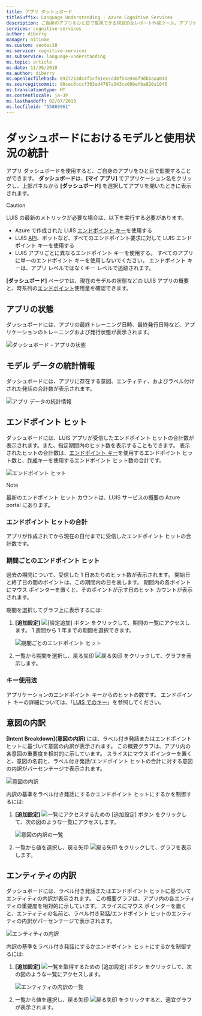 ```yaml
---
title: アプリ ダッシュボード
titleSuffix: Language Understanding - Azure Cognitive Services
description: ご自身のアプリをひと目で監視できる視覚的なレポート作成ツール、アプリケーション ダッシュボードについて説明します。
services: cognitive-services
author: diberry
manager: nitinme
ms.custom: seodec18
ms.service: cognitive-services
ms.subservice: language-understanding
ms.topic: article
ms.date: 11/26/2018
ms.author: diberry
ms.openlocfilehash: 8927213dc4f1cf01eccdd8f54a946f9dbbaaa04d
ms.sourcegitcommit: 90cec6cccf303ad4767a343ce00befba020a10f6
ms.translationtype: HT
ms.contentlocale: ja-JP
ms.lasthandoff: 02/07/2019
ms.locfileid: "55869961"
---
```

# <a name="model-and-usage-statistics-in-the-dashboard"></a>ダッシュボードにおけるモデルと使用状況の統計
アプリ ダッシュボードを使用すると、ご自身のアプリをひと目で監視することができます。 **ダッシュボード**は、**[マイ アプリ]** でアプリケーション名をクリックし、上部パネルから **[ダッシュボード]** を選択してアプリを開いたときに表示されます。 

> [!CAUTION]
> LUIS の最新のメトリックが必要な場合は、以下を実行する必要があります。
> * Azure で作成された LUIS [エンドポイント キー](luis-how-to-azure-subscription.md)を使用する
> * LUIS [API](https://aka.ms/luis-endpoint-apis)、ボットなど、すべてのエンドポイント要求に対して LUIS エンドポイント キーを使用する
> * LUIS アプリごとに異なるエンドポイント キーを使用する。 すべてのアプリに単一のエンドポイント キーを使用しないでください。 エンドポイント キーは、アプリ レベルではなくキー レベルで追跡されます。  

**[ダッシュボード]** ページでは、現在のモデルの状態などの LUIS アプリの概要と、時系列の[エンドポイント](luis-glossary.md#endpoint)使用量を確認できます。 
  
## <a name="app-status"></a>アプリの状態
ダッシュボードには、アプリの最終トレーニング日時、最終発行日時など、アプリケーションのトレーニングおよび発行状態が表示されます。  

![ダッシュボード - アプリの状態](./media/luis-how-to-use-dashboard/app-state.png)

## <a name="model-data-statistics"></a>モデル データの統計情報
ダッシュボードには、アプリに存在する意図、エンティティ、およびラベル付けされた発話の合計数が表示されます。 

![アプリ データの統計情報](./media/luis-how-to-use-dashboard/app-model-count.png)

## <a name="endpoint-hits"></a>エンドポイント ヒット
ダッシュボードには、LUIS アプリが受信したエンドポイント ヒットの合計数が表示されます。また、指定期間内のヒット数を表示することもできます。 表示されたヒットの合計数は、[エンドポイント キー](./luis-concept-keys.md#endpoint-key)を使用するエンドポイント ヒット数と、[作成](./luis-concept-keys.md#authoring-key)キーを使用するエンドポイント ヒット数の合計です。

![エンドポイント ヒット](./media/luis-how-to-use-dashboard/dashboard-endpointhits.png)

> [!NOTE] 
> 最新のエンドポイント ヒット カウントは、LUIS サービスの概要の Azure portal にあります。 
 
### <a name="total-endpoint-hits"></a>エンドポイント ヒットの合計
アプリが作成されてから現在の日付までに受信したエンドポイント ヒットの合計数です。

### <a name="endpoint-hits-per-period"></a>期間ごとのエンドポイント ヒット
過去の期間について、受信した 1 日あたりのヒット数が表示されます。 開始日と終了日の間のポイントは、この期間内の日を表します。 期間内の各ポイントにマウス ポインターを置くと、そのポイントが示す日のヒット カウントが表示されます。 

期間を選択してグラフ上に表示するには:
 
1. **[追加設定]** ![[設定追加] ボタン](./media/luis-how-to-use-dashboard/Dashboard-Settings-btn.png) をクリックして、期間の一覧にアクセスします。 1 週間から 1 年までの期間を選択できます。 

    ![期間ごとのエンドポイント ヒット](./media/luis-how-to-use-dashboard/timerange.png)

2. 一覧から期間を選択し、戻る矢印  ![戻る矢印 ](./media/luis-how-to-use-dashboard/Dashboard-backArrow.png) をクリックして、グラフを表示します。

### <a name="key-usage"></a>キー使用法
アプリケーションのエンドポイント キーからのヒットの数です。 エンドポイント キーの詳細については、「[LUIS でのキー](luis-concept-keys.md)」を参照してください。 
  
## <a name="intent-breakdown"></a>意図の内訳
**[Intent Breakdown]\(意図の内訳\)** には、ラベル付き発話またはエンドポイント ヒットに基づいて意図の内訳が表示されます。 この概要グラフは、アプリ内の各意図の重要度を相対的に示しています。 スライスにマウス ポインターを置くと、意図の名前と、ラベル付き発話/エンドポイント ヒットの合計に対する意図の内訳がパーセンテージで表示されます。 

![意図の内訳](./media/luis-how-to-use-dashboard/intent-breakdown.png)

内訳の基準をラベル付き発話にするかエンドポイント ヒットにするかを制御するには:

1. **[追加設定]** ![一覧にアクセスするための [追加設定] ボタン](./media/luis-how-to-use-dashboard/Dashboard-Settings-btn.png) をクリックして、次の図のような一覧にアクセスします。

    ![意図の内訳の一覧](./media/luis-how-to-use-dashboard/intent-breakdown-based-on.png)
2. 一覧から値を選択し、戻る矢印  ![戻る矢印 ](./media/luis-how-to-use-dashboard/Dashboard-backArrow.png) をクリックして、グラフを表示します。

## <a name="entity-breakdown"></a>エンティティの内訳
ダッシュボードには、ラベル付き発話またはエンドポイント ヒットに基づいてエンティティの内訳が表示されます。 この概要グラフは、アプリ内の各エンティティの重要度を相対的に示しています。 スライスにマウス ポインターを置くと、エンティティの名前と、ラベル付き発話/エンドポイント ヒットのエンティティの内訳がパーセンテージで表示されます。 

![エンティティの内訳](./media/luis-how-to-use-dashboard/entity-breakdown.png)

内訳の基準をラベル付き発話にするかエンドポイント ヒットにするかを制御するには:

1. **[追加設定]** ![一覧を取得するための [追加設定] ボタン](./media/luis-how-to-use-dashboard/Dashboard-Settings-btn.png) をクリックして、次の図のような一覧にアクセスします。

    ![エンティティの内訳の一覧](./media/luis-how-to-use-dashboard/entity-breakdown-based-on.png)
2. 一覧から値を選択し、戻る矢印  ![戻る矢印 ](./media/luis-how-to-use-dashboard/Dashboard-backArrow.png) をクリックすると、適宜グラフが表示されます。
